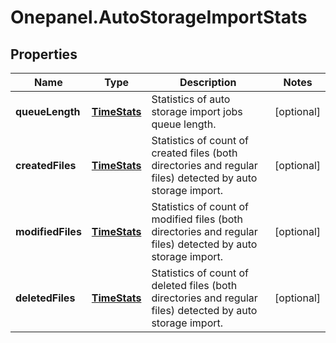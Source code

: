 # Onepanel.AutoStorageImportStats

## Properties
Name | Type | Description | Notes
------------ | ------------- | ------------- | -------------
**queueLength** | [**TimeStats**](TimeStats.md) | Statistics of auto storage import jobs queue length. | [optional] 
**createdFiles** | [**TimeStats**](TimeStats.md) | Statistics of count of created files (both directories and regular files) detected by auto storage import. | [optional] 
**modifiedFiles** | [**TimeStats**](TimeStats.md) | Statistics of count of modified files (both directories and regular files) detected by auto storage import. | [optional] 
**deletedFiles** | [**TimeStats**](TimeStats.md) | Statistics of count of deleted files (both directories and regular files) detected by auto storage import. | [optional] 


